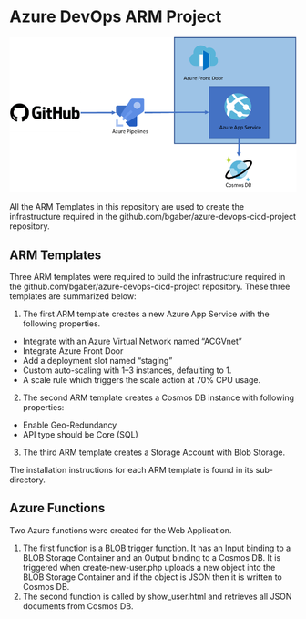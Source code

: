 # Azure DevOps ARM Project
![Alt text](readme_images/February-Cloud-Guru-Challenge-diagram.webp?raw=true "Azure DevOps CICD")

All the ARM Templates in this repository are used to create the infrastructure required in the github.com/bgaber/azure-devops-cicd-project repository.

ARM Templates
-------------
Three ARM templates were required to build the infrastructure required in the github.com/bgaber/azure-devops-cicd-project repository.  These three templates are summarized below:

1. The first ARM template creates a new Azure App Service with the following properties.
  * Integrate with an Azure Virtual Network named “ACGVnet”
  * Integrate Azure Front Door
  * Add a deployment slot named “staging”
  * Custom auto-scaling with 1–3 instances, defaulting to 1.
  * A scale rule which triggers the scale action at 70% CPU usage.
2. The second ARM template creates a Cosmos DB instance with following properties:
  * Enable Geo-Redundancy
  * API type should be Core (SQL)
3. The third ARM template creates a Storage Account with Blob Storage.

The installation instructions for each ARM template is found in its sub-directory.

Azure Functions
---------------
Two Azure functions were created for the Web Application.

1. The first function is a BLOB trigger function.  It has an Input binding to a BLOB Storage Container and an Output binding to a Cosmos DB.  It is triggered when create-new-user.php uploads a new object into the 
BLOB Storage Container and if the object is JSON then it is written to Cosmos DB.
2. The second function is called by show_user.html and retrieves all JSON documents from Cosmos DB.